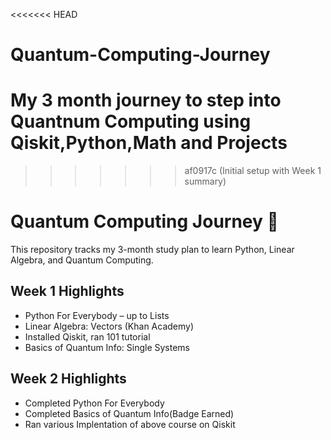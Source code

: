 <<<<<<< HEAD
# Quantum-Computing-Journey
My 3 month journey to step into Quantnum Computing using Qiskit,Python,Math and Projects
=======
>>>>>>> af0917c (Initial setup with Week 1 summary)
# Quantum Computing Journey 🚀

This repository tracks my 3-month study plan to learn Python, Linear Algebra, and Quantum Computing.

## Week 1 Highlights
- Python For Everybody – up to Lists
- Linear Algebra: Vectors (Khan Academy)
- Installed Qiskit, ran 101 tutorial
- Basics of Quantum Info: Single Systems
## Week 2 Highlights
- Completed Python For Everybody 
- Completed Basics of Quantum Info(Badge Earned)
- Ran various Implentation of above course on Qiskit
 

